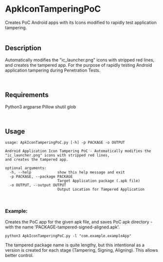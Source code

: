 # ApkIconTamperingPoC

Creates PoC Android apps with its Icons modified to rapidly test application tampering.
<br><br>

## Description

Automatically modifies the "ic_launcher.png" icons with stripped red lines, and creates the tampered app. For the purpose of rapidly testing Android application tampering during Penetration Tests.

<br>

## Requirements

Python3
argparse
Pillow
shutil
glob

<br>

## Usage

```
usage: ApkIconTamperingPoC.py [-h] -p PACKAGE -o OUTPUT

Android Application Icon Tampering PoC - Automatically modifies the "ic_launcher.png" icons with stripped red lines,
and creates the tampered app.

optional arguments:
  -h, --help            show this help message and exit
  -p PACKAGE, --package PACKAGE
                        Target Application package (.apk file)
  -o OUTPUT, --output OUTPUT
                        Output Location for Tampered Application
```

<br>

### Example:

Creates the PoC app for the given apk file, and saves PoC apk directory - with the name 'PACKAGE-tampered-signed-aligned.apk'.
```text
python3 ApkIconTamperingPoC.py -l "com.example.exampleApp"
```

The tampered package name is quite lengthy, but this intentional as a version is created for each stage (Tampering, Signing, Aligning). This allows better control.

<br>
